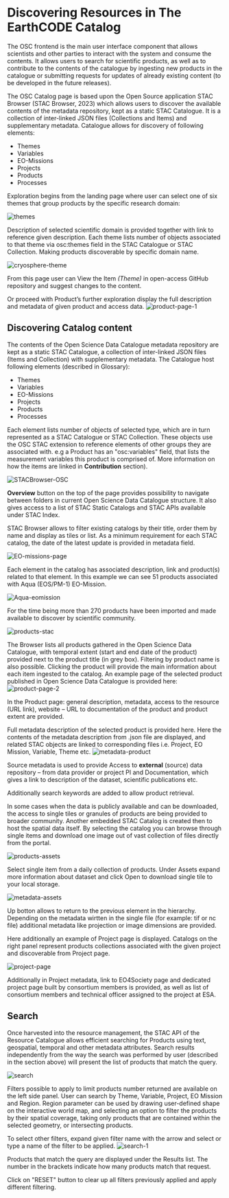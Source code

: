 # Discovering Resources in The EarthCODE Catalog

The OSC frontend is the main user interface component that allows scientists and other parties to interact with the system and consume the contents. It allows users to search for scientific products, as well as to contribute to the contents of the catalogue by ingesting new products in the catalogue or submitting requests for updates of already existing content (to be developed in the future releases).

The OSC Catalog page is based upon the Open Source application STAC Browser (STAC Browser, 2023) which allows users to discover the available contents of the metadata repository, kept as a static STAC Catalogue. It is a collection of inter-linked JSON files (Collections and Items) and supplementary metadata. Catalogue allows for discovery of following elements:

- Themes
- Variables
- EO-Missions
- Projects
- Products
- Processes

Exploration begins from the landing page where user can select one of six themes that group products by the specific research domain:

![themes](https://github.com/EOEPCA/open-science-catalog-metadata/assets/120453810/070f3e88-f2a4-4956-bfc7-00e2a660cbb2)

Description of selected scientific domain is provided together with link to reference given description. 
Each theme lists number of objects associated to that theme via osc:themes field in the STAC Catalogue or STAC Collection. Making products discoverable by specific domain name. 

![cryosphere-theme](https://github.com/EOEPCA/open-science-catalog-metadata/assets/120453810/b1e33838-484d-45c2-bdc0-52c5785c7eef)

From this page user can View the Item _(Theme)_ in open-access GitHub repository and suggest changes to the content.

Or proceed with Product’s further exploration display the full description and metadata of given product and access data. 
![product-page-1](https://github.com/EOEPCA/open-science-catalog-metadata/assets/120453810/2c89b757-2da8-41ef-9422-0456d583c97c)

## **Discovering Catalog content**

The contents of the Open Science Data Catalogue metadata repository are kept as a static STAC Catalogue, a collection of inter-linked JSON files (Items and Collection) with supplementary metadata. The Catalogue host following elements (described in Glossary):

- Themes
- Variables
- EO-Missions
- Projects
- Products
- Processes

Each element lists number of objects of selected type, which are in turn represented as a STAC Catalogue or STAC Collection. These objects use the OSC STAC extension to reference elements of other groups they are associated with. e.g a Product has an "osc:variables" field, that lists the measurement variables this product is comprised of. More information on how the items are linked in **Contribution** section).

![STACBrowser-OSC](https://github.com/EOEPCA/open-science-catalog-metadata/assets/120453810/257daa0c-a567-4ed2-a8bc-3fb594079b2c)

**Overview** button on the top of the page provides possibility to navigate between folders in current Open Science Data Catalogue structure. It also gives access to a list of STAC Static Catalogs and STAC APIs available under STAC Index.

STAC Browser allows to filter existing catalogs by their title, order them by name and display as tiles or list. As a minimum requirement for each STAC catalog, the date of the latest update is provided in metadata field.

![EO-missions-page](https://github.com/EOEPCA/open-science-catalog-metadata/assets/120453810/4b49bdee-61e3-4481-96a3-6416be261761)

Each element in the catalog has associated description, link and product(s) related to that element. In this example we can see 51 products associated with Aqua (EOS/PM-1) EO-Mission.

![Aqua-eomission](https://github.com/EOEPCA/open-science-catalog-metadata/assets/120453810/ba016cfd-ff4e-4684-b159-37cbd7165b89)

For the time being more than 270 products have been imported and made available to discover by scientific community. 

![products-stac](https://github.com/EOEPCA/open-science-catalog-metadata/assets/120453810/0b3e31c8-ce9d-4f8b-99d6-3061628be47d)

The Browser lists all products gathered in the Open Science Data Catalogue, with temporal extent (start and end date of the product) provided next to the product title (in grey box). Filtering by product name is also possible. 
Clicking the product will provide the main information about each item ingested to the catalog. An example page of the selected product published in Open Science Data Catalogue is provided here: 
![product-page-2](https://github.com/EOEPCA/open-science-catalog-metadata/assets/120453810/4753f91b-b646-4255-a948-d2cce0b9adf0)

In the Product page: general description, metadata, access to the resource (URL link), website – URL to documentation of the product and product extent are provided.

Full metadata description of the selected product is provided here. Here the contents of the metadata description from .json file are displayed, and related STAC objects are linked to corresponding files i.e. Project, EO Mission, Variable, Theme etc.
![metadata-product](https://github.com/EOEPCA/open-science-catalog-metadata/assets/120453810/1e8c597d-031f-4763-8a11-382f8b587c22)

Source metadata is used to provide Access to **external** (source) data repository – from data provider or project PI and Documentation, which gives a link to description of the dataset, scientific publications etc.

Additionally search keywords are added to allow product retrieval.

In some cases when the data is publicly available and can be downloaded, the access to single tiles or granules of products are being provided to broader community. Another embedded STAC Catalog is created then to host the spatial data itself. By selecting the catalog you can browse through single items and download one image out of vast collection of files directly from the portal.

![products-assets](https://github.com/EOEPCA/open-science-catalog-metadata/assets/120453810/b229ad19-9868-4f94-a011-1381db43661a)

Select single item from a daily collection of products. Under Assets expand more information about dataset and click Open to download single tile to your local storage.

![metadata-assets](https://github.com/EOEPCA/open-science-catalog-metadata/assets/120453810/8cbd1bf2-1afa-4b99-80a7-13513157e7d1)

Up botton allows to return to the previous element in the hierarchy. Depending on the metadata wirtten in the single file (for example: tif or nc file) additional metadata like projection or image dimensions are provided.

Here additionally an example of Project page is displayed. Catalogs on the right panel represent products collections associated with the given project and discoverable from Project page.

![project-page](https://github.com/EOEPCA/open-science-catalog-metadata/assets/120453810/ae9b723b-383a-434b-941a-9b700eaceace)

Additionally in Project metadata, link to EO4Society page and dedicated project page built by consortium members is provided, as well as list of consortium members and technical officer assigned to the project at ESA.

## **Search**

Once harvested into the resource management, the STAC API of the Resource Catalogue allows efficient searching for Products using text, geospatial, temporal and other metadata attributes. Search results independently from the way the search was performed by user (described in the section above) will present the list of products that match the query.

![search](https://github.com/EOEPCA/open-science-catalog-metadata/assets/120453810/fd73379e-16f9-4649-b1db-4d55f44b8511)

Filters possible to apply to limit products number returned are available on the left side panel. User can search by Theme, Variable, Project, EO Mission and Region. Region parameter can be used by drawing user-defined shape on the interactive world map, and selecting an option to filter the products by their spatial coverage, taking only products that are contained within the selected geometry, or intersecting products.

To select other filters, expand given filter name with the arrow and select or type a name of the filter to be applied.
![search-1](https://github.com/EOEPCA/open-science-catalog-metadata/assets/120453810/3824063b-e89c-4906-9077-8f2d429031d0)

Products that match the query are displayed under the Results list. The number in the brackets indicate how many products match that request.

Click on "RESET" button to clear up all filters previously applied and apply different filtering.
